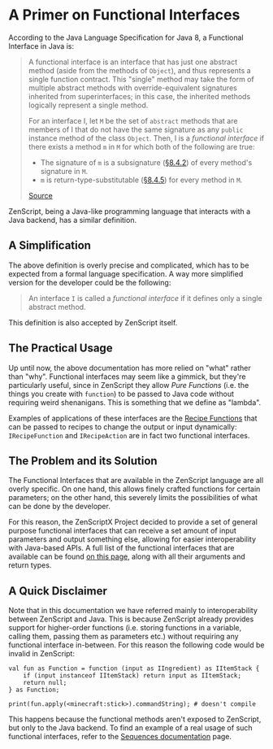 # A Primer on Functional Interfaces

According to the Java Language Specification for Java 8, a Functional Interface in Java is:

> A functional interface is an interface that has just one abstract method (aside from the methods of `Object`), and
> thus represents a single function contract. This "single" method may take the form of multiple abstract methods with
> override-equivalent signatures inherited from superinterfaces; in this case, the inherited methods logically represent
> a single method.
>
> For an interface I, let `M` be the set of `abstract` methods that are members of I that do not have the same signature
> as any `public` instance method of the class `Object`. Then, I is a *functional interface* if there exists a method
> `m` in `M` for which both of the following are true:
>
> - The signature of `m` is a subsignature
>   ([§8.4.2](https://docs.oracle.com/javase/specs/jls/se8/html/jls-8.html#jls-8.4.2)) of every method's signature in
>   `M`.
> - `m` is return-type-substitutable ([§8.4.5](https://docs.oracle.com/javase/specs/jls/se8/html/jls-8.html#jls-8.4.5))
>   for every method in `M`.
> 
> [Source](https://docs.oracle.com/javase/specs/jls/se8/html/jls-9.html#jls-9.8)

ZenScript, being a Java-like programming language that interacts with a Java backend, has a similar definition.

## A Simplification
The above definition is overly precise and complicated, which has to be expected from a formal language specification.
A way more simplified version for the developer could be the following:

> An interface `I` is called a *functional interface* if it defines only a single abstract method.

This definition is also accepted by ZenScript itself.

## The Practical Usage
Up until now, the above documentation has more relied on "what" rather than "why". Functional interfaces may seem like a
gimmick, but they're particularly useful, since in ZenScript they allow *Pure Functions* (i.e. the things you create
with `function`) to be passed to Java code without requiring weird shenanigans. This is something that we define as
"lambda".

Examples of applications of these interfaces are the [Recipe Functions](/Vanilla/Recipes/Crafting/Recipe_Functions/)
that can be passed to recipes to change the output or input dynamically: `IRecipeFunction` and `IRecipeAction` are in
fact two functional interfaces.

## The Problem and its Solution
The Functional Interfaces that are available in the ZenScript language are all overly specific. On one hand, this allows
finely crafted functions for certain parameters; on the other hand, this severely limits the possibilities of what can
be done by the developer.

For this reason, the ZenScriptX Project decided to provide a set of general purpose functional interfaces that can
receive a set amount of input parameters and output something else, allowing for easier interoperability with Java-based
APIs. A full list of the functional interfaces that are available can be found
[on this page](/Mods/Boson/Functions/List/), along with all their arguments and return types.

## A Quick Disclaimer
Note that in this documentation we have referred mainly to interoperability between ZenScript and Java. This is because
ZenScript already provides support for higher-order functions (i.e. storing functions in a variable, calling them,
passing them as parameters etc.) without requiring any functional interface in-between. For this reason the following
code would be invalid in ZenScript:

```zenscript
val fun as Function = function (input as IIngredient) as IItemStack {
    if (input instanceof IItemStack) return input as IItemStack;
    return null;
} as Function;

print(fun.apply(<minecraft:stick>).commandString); # doesn't compile
```

This happens because the functional methods aren't exposed to ZenScript, but only to the Java backend. To find an
example of a real usage of such functional interfaces, refer to the
[Sequences documentation](/Mods/Boson/Sequences/Docs/) page.


